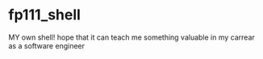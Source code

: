 # fp111_shell
MY own shell! hope that it can teach me something valuable in my carrear as a software engineer
